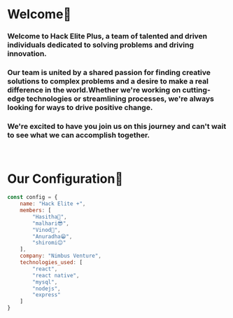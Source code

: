 

# **Welcome🙏**

### Welcome to Hack Elite Plus, a team of talented and driven individuals dedicated to solving problems and driving innovation. 

### Our team is united by a shared passion for finding creative solutions to complex problems and a desire to make a real difference in the world.Whether we're working on cutting-edge technologies or streamlining processes, we're always looking for ways to drive positive change. 

### We're excited to have you join us on this journey and can't wait to see what we can accomplish together. 

<br/>

# **Our Configuration🧩**

```javascript
const config = {
    name: "Hack Elite +",
    members: [
        "Hasitha🤗",
        "malhari😎",
        "Vinod🤪",
        "Anuradha😁",
        "shiromi😊"
    ],
    company: "Nimbus Venture",
    technologies_used: [
        "react",
        "react native",
        "mysql",
        "nodejs",
        "express"
    ]
}
```

